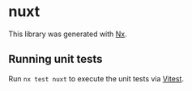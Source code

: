 # nuxt

This library was generated with [Nx](https://nx.dev).

## Running unit tests

Run `nx test nuxt` to execute the unit tests via [Vitest](https://vitest.dev/).
